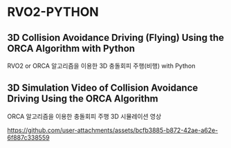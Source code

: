 # RVO2-PYTHON
## 3D Collision Avoidance Driving (Flying) Using the ORCA Algorithm with Python

RVO2 or ORCA 알고리즘을 이용한 3D 충돌회피 주행(비행) with Python






## 3D Simulation Video of Collision Avoidance Driving Using the ORCA Algorithm

ORCA 알고리즘을 이용한 충돌회피 주행 3D 시뮬레이션 영상


https://github.com/user-attachments/assets/bcfb3885-b872-42ae-a62e-6f887c338559


